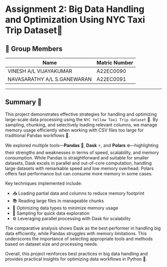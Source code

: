 # Assignment 2: Big Data Handling and Optimization Using NYC Taxi Trip Dataset🚕 
## 👥 Group Members

| Name               | Matric Number |
|--------------------|---------------|
|VINESH A/L VIJAYAKUMAR       | A22EC0090       |
|NAVASARATHY A/L S.GANEWARAN       | A22EC0091       |

---
## Summary 🚀
This project demonstrates effective strategies for handling and optimizing large-scale data processing using the ```NYC Yellow Taxi Trip dataset``` 🚕. By sampling, chunking, and selectively loading relevant columns, we manage memory usage efficiently when working with CSV files too large for traditional Pandas workflows 🐼.

We explored multiple tools—**Pandas** 🐼, **Dask** ⚡, and **Polars** ❄️—highlighting their strengths and weaknesses in terms of speed, scalability, and memory consumption. While Pandas is straightforward and suitable for smaller datasets, Dask excels in parallel and out-of-core computation, handling large datasets with remarkable speed and low memory overhead. Polars offers fast performance but can consume more memory in some cases.

Key techniques implemented include:

- 📥 Loading partial data and columns to reduce memory footprint
- 📚 Reading large files in manageable chunks
- 🧠 Optimizing data types to minimize memory usage
- 🎲 Sampling for quick data exploration
- ⚙️ Leveraging parallel processing with Dask for scalability

The comparative analysis shows Dask as the best performer in handling big data efficiently, while Pandas struggles with memory limitations. This underscores the importance of selecting appropriate tools and methods based on dataset size and processing needs.

Overall, this project reinforces best practices in big data handling and provides practical insights for optimizing data workflows in Python 🐍.
